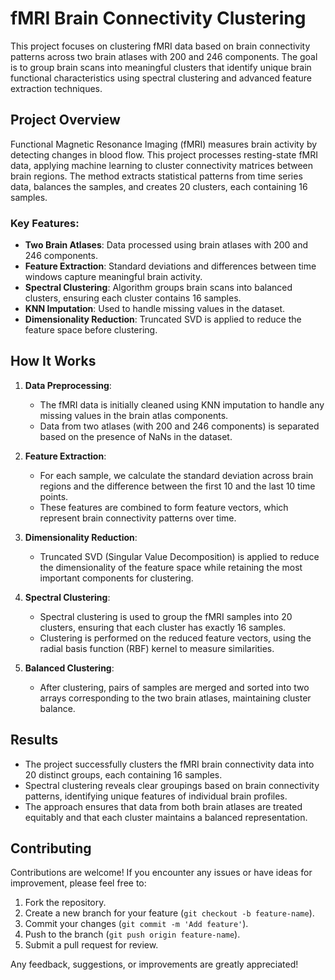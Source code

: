 # fMRI Brain Connectivity Clustering

This project focuses on clustering fMRI data based on brain connectivity patterns across two brain atlases with 200 and 246 components. The goal is to group brain scans into meaningful clusters that identify unique brain functional characteristics using spectral clustering and advanced feature extraction techniques.

## Project Overview

Functional Magnetic Resonance Imaging (fMRI) measures brain activity by detecting changes in blood flow. This project processes resting-state fMRI data, applying machine learning to cluster connectivity matrices between brain regions. The method extracts statistical patterns from time series data, balances the samples, and creates 20 clusters, each containing 16 samples.

### Key Features:
- **Two Brain Atlases**: Data processed using brain atlases with 200 and 246 components.
- **Feature Extraction**: Standard deviations and differences between time windows capture meaningful brain activity.
- **Spectral Clustering**: Algorithm groups brain scans into balanced clusters, ensuring each cluster contains 16 samples.
- **KNN Imputation**: Used to handle missing values in the dataset.
- **Dimensionality Reduction**: Truncated SVD is applied to reduce the feature space before clustering.

## How It Works

1. **Data Preprocessing**: 
   - The fMRI data is initially cleaned using KNN imputation to handle any missing values in the brain atlas components.
   - Data from two atlases (with 200 and 246 components) is separated based on the presence of NaNs in the dataset. 
   
2. **Feature Extraction**: 
   - For each sample, we calculate the standard deviation across brain regions and the difference between the first 10 and the last 10 time points.
   - These features are combined to form feature vectors, which represent brain connectivity patterns over time.
   
3. **Dimensionality Reduction**: 
   - Truncated SVD (Singular Value Decomposition) is applied to reduce the dimensionality of the feature space while retaining the most important components for clustering.
   
4. **Spectral Clustering**: 
   - Spectral clustering is used to group the fMRI samples into 20 clusters, ensuring that each cluster has exactly 16 samples.
   - Clustering is performed on the reduced feature vectors, using the radial basis function (RBF) kernel to measure similarities.
   
5. **Balanced Clustering**: 
   - After clustering, pairs of samples are merged and sorted into two arrays corresponding to the two brain atlases, maintaining cluster balance.

## Results

- The project successfully clusters the fMRI brain connectivity data into 20 distinct groups, each containing 16 samples.
- Spectral clustering reveals clear groupings based on brain connectivity patterns, identifying unique features of individual brain profiles.
- The approach ensures that data from both brain atlases are treated equitably and that each cluster maintains a balanced representation.

## Contributing

Contributions are welcome! If you encounter any issues or have ideas for improvement, please feel free to:

1. Fork the repository.
2. Create a new branch for your feature (`git checkout -b feature-name`).
3. Commit your changes (`git commit -m 'Add feature'`).
4. Push to the branch (`git push origin feature-name`).
5. Submit a pull request for review.

Any feedback, suggestions, or improvements are greatly appreciated!


